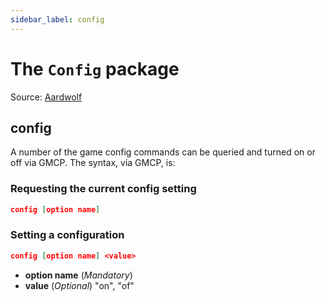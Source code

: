 ```yaml
---
sidebar_label: config
---
```

# The ``Config`` package

Source: [Aardwolf](https://www.aardwolf.com/wiki/index.php/Clients/GMCP#aard_config_options)

## config

A number of the game config commands can be queried and turned on or off via GMCP. The syntax, via GMCP, is:

### Requesting the current config setting 
````json
config [option name]
````

### Setting a configuration
````json
config [option name] <value>
````
- **option name**
  (*Mandatory*) 
- **value**
  (*Optional*) "on", "of" 
